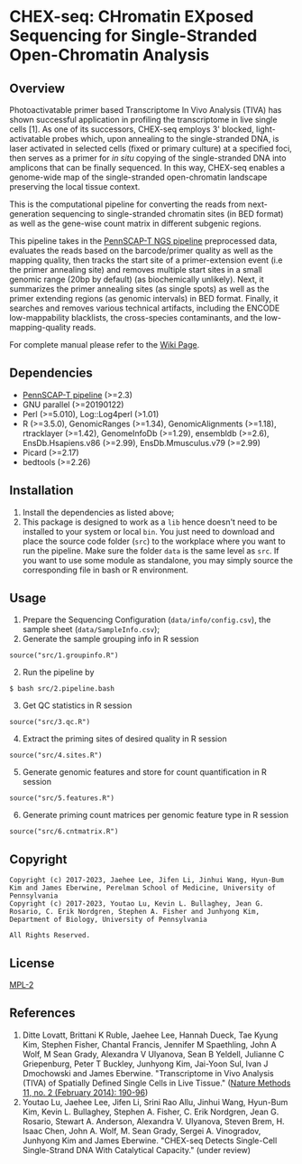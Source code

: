 # CHEX-seq: CHromatin EXposed Sequencing for Single-Stranded Open-Chromatin Analysis

## Overview
Photoactivatable primer based Transcriptome In Vivo Analysis (TIVA) has shown successful application in profiling the transcriptome in live single cells [1]. As one of its successors, CHEX-seq employs 3' blocked, light-activatable probes which, upon annealing to the single-stranded DNA, is laser activated in selected cells (fixed or primary culture) at a specified foci, then serves as a primer for *in situ* copying of the single-stranded DNA into amplicons that can be finally sequenced. In this way, CHEX-seq enables a genome-wide map of the single-stranded open-chromatin landscape preserving the local tissue context.

This is the computational pipeline for converting the reads from next-generation sequencing to single-stranded chromatin sites (in BED format) as well as the gene-wise count matrix in different subgenic regions. 

This pipeline takes in the [PennSCAP-T NGS pipeline](https://github.com/kimpenn/ngs-pipeline) preprocessed data, evaluates the reads based on the barcode/primer quality as well as the mapping quality, then tracks the start site of a primer-extension event (i.e the primer annealing site) and removes multiple start sites in a small genomic range (20bp by default) (as biochemically unlikely). Next, it summarizes the primer annealing sites (as single spots) as well as the primer extending regions (as genomic intervals) in BED format. Finally, it searches and removes various technical artifacts, including the ENCODE low-mappability blacklists, the cross-species contaminants, and the low-mapping-quality reads. 

For complete manual please refer to the [Wiki Page](doc/wiki.md).

## Dependencies
* [PennSCAP-T pipeline](https://github.com/safisher/ngs) (>=2.3)
* GNU parallel (>=20190122)
* Perl (>=5.010), Log::Log4perl (>1.01)
* R (>=3.5.0), GenomicRanges (>=1.34), GenomicAlignments (>=1.18), rtracklayer (>=1.42), GenomeInfoDb (>=1.29), ensembldb (>=2.6), EnsDb.Hsapiens.v86 (>=2.99), EnsDb.Mmusculus.v79 (>=2.99)
* Picard (>=2.17)
* bedtools (>=2.26)

## Installation
1. Install the dependencies as listed above;
2. This package is designed to work as a `lib` hence doesn't need to be installed to your system or local `bin`. You just need to download and place the source code folder (`src`) to the workplace where you want to run the pipeline. Make sure the folder `data` is the same level as `src`. If you want to use some module as standalone, you may simply source the corresponding file in bash or R environment. 

## Usage
1. Prepare the Sequencing Configuration (`data/info/config.csv`), the sample sheet (`data/SampleInfo.csv`);
2. Generate the sample grouping info in R session
```
source("src/1.groupinfo.R")
``` 
2. Run the pipeline by
```
$ bash src/2.pipeline.bash
``` 
3. Get QC statistics in R session
```
source("src/3.qc.R")
```
4. Extract the priming sites of desired quality in R session
```
source("src/4.sites.R")
```
5. Generate genomic features and store for count quantification in R session
```
source("src/5.features.R")
```
6. Generate priming count matrices per genomic feature type in R session
```
source("src/6.cntmatrix.R")
```

## Copyright
```
Copyright (c) 2017-2023, Jaehee Lee, Jifen Li, Jinhui Wang, Hyun-Bum Kim and James Eberwine, Perelman School of Medicine, University of Pennsylvania
Copyright (c) 2017-2023, Youtao Lu, Kevin L. Bullaghey, Jean G. Rosario, C. Erik Nordgren, Stephen A. Fisher and Junhyong Kim, Department of Biology, University of Pennsylvania

All Rights Reserved.
```

## License
[MPL-2](https://www.mozilla.org/en-US/MPL/2.0/)

## References
1. Ditte Lovatt, Brittani K Ruble, Jaehee Lee, Hannah Dueck, Tae Kyung Kim, Stephen Fisher, Chantal Francis, Jennifer M Spaethling, John A Wolf, M Sean Grady, Alexandra V Ulyanova, Sean B Yeldell, Julianne C Griepenburg, Peter T Buckley, Junhyong Kim, Jai-Yoon Sul, Ivan J Dmochowski and James Eberwine. "Transcriptome in Vivo Analysis (TIVA) of Spatially Defined Single Cells in Live Tissue." ([Nature Methods 11, no. 2 (February 2014): 190-96](https://doi.org/10.1038/nmeth.2804))
2. Youtao Lu, Jaehee Lee, Jifen Li, Srini Rao Allu, Jinhui Wang, Hyun-Bum Kim, Kevin L. Bullaghey, Stephen A. Fisher, C. Erik Nordgren, Jean G. Rosario, Stewart A. Anderson, Alexandra V. Ulyanova, Steven Brem, H. Isaac Chen, John A. Wolf, M. Sean Grady, Sergei A. Vinogradov, Junhyong Kim and James Eberwine. "CHEX-seq Detects Single-Cell Single-Strand DNA With Catalytical Capacity." (under review)
